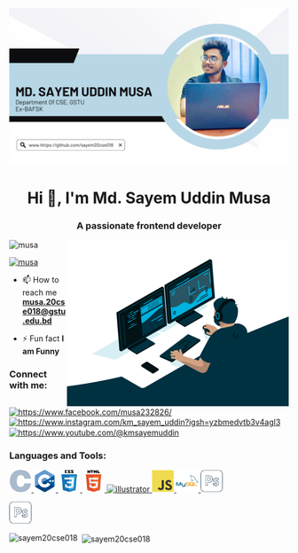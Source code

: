 
![logo](https://github.com/sayem20cse018/sayem20cse018/blob/main/Cover%20musa.png)
<h1 align="center">Hi 👋, I'm Md. Sayem Uddin Musa</h1>
<h3 align="center">A passionate frontend developer</h3>

<img align="right" alt="coding" width="400" src="https://github.com/sayem20cse018/sayem20cse018/blob/main/02.gif">


<p align="left"> <img src="https://komarev.com/ghpvc/?username=musa&label=Profile%20views&color=0e75b6&style=flat" alt="musa" /> </p>

<p align="left"> <a href="https://github.com/ryo-ma/github-profile-trophy"><img src="https://github-profile-trophy.vercel.app/?username=musa" alt="musa" /></a> </p>

- 📫 How to reach me **musa.20cse018@gstu.edu.bd**

- ⚡ Fun fact **I am Funny**

<h3 align="left">Connect with me:</h3>
<p align="left">
<a href="https://fb.com/https://www.facebook.com/musa232826/" target="blank"><img align="center" src="https://raw.githubusercontent.com/rahuldkjain/github-profile-readme-generator/master/src/images/icons/Social/facebook.svg" alt="https://www.facebook.com/musa232826/" height="30" width="40" /></a>
<a href="https://instagram.com/https://www.instagram.com/km_sayem_uddin?igsh=yzbmedvtb3v4agl3" target="blank"><img align="center" src="https://raw.githubusercontent.com/rahuldkjain/github-profile-readme-generator/master/src/images/icons/Social/instagram.svg" alt="https://www.instagram.com/km_sayem_uddin?igsh=yzbmedvtb3v4agl3" height="30" width="40" /></a>
<a href="https://www.youtube.com/c/https://www.youtube.com/@kmsayemuddin" target="blank"><img align="center" src="https://raw.githubusercontent.com/rahuldkjain/github-profile-readme-generator/master/src/images/icons/Social/youtube.svg" alt="https://www.youtube.com/@kmsayemuddin" height="30" width="40" /></a>
</p>

<h3 align="left">Languages and Tools:</h3>
<p align="left"> <a href="https://www.cprogramming.com/" target="_blank" rel="noreferrer"> <img src="https://raw.githubusercontent.com/devicons/devicon/master/icons/c/c-original.svg" alt="c" width="40" height="40"/> </a> <a href="https://www.w3schools.com/cpp/" target="_blank" rel="noreferrer"> <img src="https://raw.githubusercontent.com/devicons/devicon/master/icons/cplusplus/cplusplus-original.svg" alt="cplusplus" width="40" height="40"/> </a> <a href="https://www.w3schools.com/css/" target="_blank" rel="noreferrer"> <img src="https://raw.githubusercontent.com/devicons/devicon/master/icons/css3/css3-original-wordmark.svg" alt="css3" width="40" height="40"/> </a> <a href="https://www.w3.org/html/" target="_blank" rel="noreferrer"> <img src="https://raw.githubusercontent.com/devicons/devicon/master/icons/html5/html5-original-wordmark.svg" alt="html5" width="40" height="40"/> </a> <a href="https://www.adobe.com/in/products/illustrator.html" target="_blank" rel="noreferrer"> <img src="https://www.vectorlogo.zone/logos/adobe_illustrator/adobe_illustrator-icon.svg" alt="illustrator" width="40" height="40"/> </a> <a href="https://developer.mozilla.org/en-US/docs/Web/JavaScript" target="_blank" rel="noreferrer"> <img src="https://raw.githubusercontent.com/devicons/devicon/master/icons/javascript/javascript-original.svg" alt="javascript" width="40" height="40"/> </a> <a href="https://www.mysql.com/" target="_blank" rel="noreferrer"> <img src="https://raw.githubusercontent.com/devicons/devicon/master/icons/mysql/mysql-original-wordmark.svg" alt="mysql" width="40" height="40"/> </a> <a href="https://www.photoshop.com/en" target="_blank" rel="noreferrer"> <img src="https://raw.githubusercontent.com/devicons/devicon/master/icons/photoshop/photoshop-line.svg" alt="photoshop" width="40" height="40"/> </a> </p>

<p>
  <a href="https://www.adobe.com/products/photoshop.html" target="_blank" rel="noreferrer">
    <img src="https://raw.githubusercontent.com/devicons/devicon/master/icons/photoshop/photoshop-line.svg" 
         alt="photoshop" width="40" height="40" />
  </a>
</p>


<p>
  <img align="left" 
       src="https://github-readme-stats.vercel.app/api/top-langs?username=sayem20cse018&show_icons=true&locale=en&layout=compact" 
       alt="sayem20cse018" />
</p>


<p>&nbsp;
  <img align="center" 
       src="https://github-readme-stats.vercel.app/api?username=sayem20cse018&show_icons=true&locale=en" 
       alt="sayem20cse018" />
</p>

